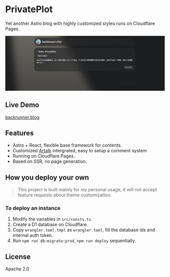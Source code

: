 # PrivatePlot

Yet another Astro blog with highly customized styles runs on Cloudflare Pages.

![](./.github/demo.png)

## Live Demo

[backrunner.blog](https://backrunner.blog)

## Features

- Astro + React, flexible base framework for contents.
- Customized [Artalk](https://artalk.js.org/) intergrated, easy to setup a comment system
- Running on Cloudflare Pages.
- Based on SSR, no page generation.

## How you deploy your own

> This project is built mainly for my personal usage, it will not accept feature requests about theme customization.

### To deploy an instance

1. Modify the variables in `src/consts.ts`.
2. Create a D1 database on Cloudflare.
3. Copy `wrangler.toml.tmpl` as `wrangler.toml`, fill the database ids and internal auth token.
4. Run `npm run db:migrate:prod`, `npm run deploy` sequentially.

## License

Apache 2.0
